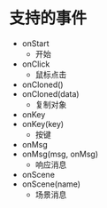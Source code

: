 # 支持的事件

- onStart
  - 开始
- onClick
  - 鼠标点击
- onCloned()
- onCloned(data)
  - 复制对象
- onKey
- onKey(key)
  - 按键
- onMsg
- onMsg(msg, onMsg)
  - 响应消息
- onScene
- onScene(name)
  - 场景消息
